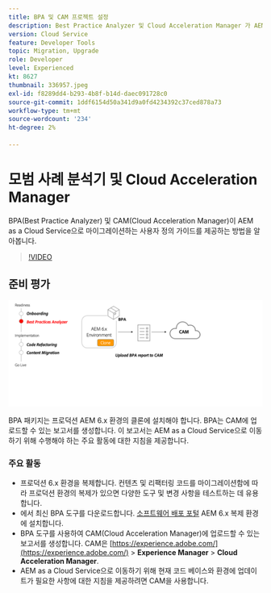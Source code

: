 ```yaml
---
title: BPA 및 CAM 프로젝트 설정
description: Best Practice Analyzer 및 Cloud Acceleration Manager 가 AEM as a Cloud Service 으로 마이그레이션하는 사용자 정의 가이드를 제공하는 방법을 알아봅니다.
version: Cloud Service
feature: Developer Tools
topic: Migration, Upgrade
role: Developer
level: Experienced
kt: 8627
thumbnail: 336957.jpeg
exl-id: f8289dd4-b293-4b8f-b14d-daec091728c0
source-git-commit: 1ddf6154d50a341d9a0fd4234392c37ced878a73
workflow-type: tm+mt
source-wordcount: '234'
ht-degree: 2%

---
```


# 모범 사례 분석기 및 Cloud Acceleration Manager

BPA(Best Practice Analyzer) 및 CAM(Cloud Acceleration Manager)이 AEM as a Cloud Service으로 마이그레이션하는 사용자 정의 가이드를 제공하는 방법을 알아봅니다. 

>[!VIDEO](https://video.tv.adobe.com/v/336957/?quality=12&learn=on)

## 준비 평가

![BPA 및 CAM 상위 수준 다이어그램](assets/bpa-cam-diagram.png)

BPA 패키지는 프로덕션 AEM 6.x 환경의 클론에 설치해야 합니다. BPA는 CAM에 업로드할 수 있는 보고서를 생성합니다. 이 보고서는 AEM as a Cloud Service으로 이동하기 위해 수행해야 하는 주요 활동에 대한 지침을 제공합니다.

### 주요 활동

* 프로덕션 6.x 환경을 복제합니다. 컨텐츠 및 리팩터링 코드를 마이그레이션함에 따라 프로덕션 환경의 복제가 있으면 다양한 도구 및 변경 사항을 테스트하는 데 유용합니다.
* 에서 최신 BPA 도구를 다운로드합니다. [소프트웨어 배포 포털](https://experience.adobe.com/#/downloads/content/software-distribution/en/aemcloud.html) AEM 6.x 복제 환경에 설치합니다.
* BPA 도구를 사용하여 CAM(Cloud Acceleration Manager)에 업로드할 수 있는 보고서를 생성합니다. CAM은 [https://experience.adobe.com/](https://experience.adobe.com/) > **Experience Manager** > **Cloud Acceleration Manager**.
* AEM as a Cloud Service으로 이동하기 위해 현재 코드 베이스와 환경에 업데이트가 필요한 사항에 대한 지침을 제공하려면 CAM을 사용합니다.
